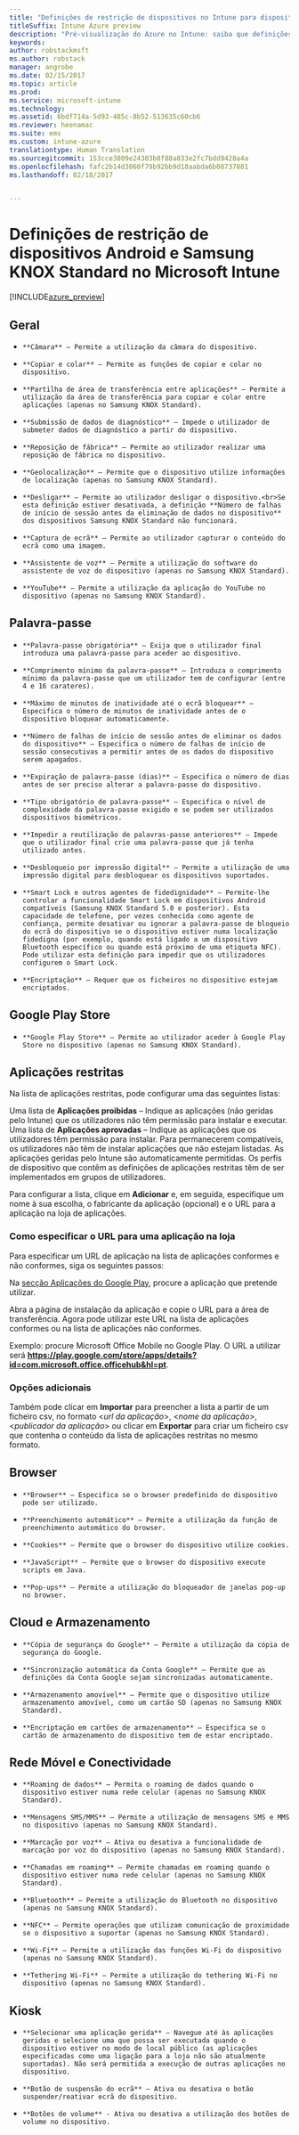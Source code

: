 ```yaml
---
title: "Definições de restrição de dispositivos no Intune para dispositivos Android"
titleSuffix: Intune Azure preview
description: "Pré-visualização do Azure no Intune: saiba que definições do Intune pode utilizar para controlar as definições dos dispositivos e a funcionalidade em dispositivos Android."
keywords: 
author: robstackmsft
ms.author: robstack
manager: angrobe
ms.date: 02/15/2017
ms.topic: article
ms.prod: 
ms.service: microsoft-intune
ms.technology: 
ms.assetid: 6bdf714a-5d93-485c-8b52-513635c60cb6
ms.reviewer: heenamac
ms.suite: ems
ms.custom: intune-azure
translationtype: Human Translation
ms.sourcegitcommit: 153cce3809e24303b8f88a833e2fc7bdd9428a4a
ms.openlocfilehash: fafc2b14d3060f79b92bb9d18aabda6b08737881
ms.lasthandoff: 02/18/2017


---
```


# <a name="android-and-samsung-knox-standard-device-restriction-settings-in-microsoft-intune"></a>Definições de restrição de dispositivos Android e Samsung KNOX Standard no Microsoft Intune

[!INCLUDE[azure_preview](../includes/azure_preview.md)]

## <a name="general"></a>Geral
-     **Câmara** – Permite a utilização da câmara do dispositivo.
-     **Copiar e colar** – Permite as funções de copiar e colar no dispositivo.
-     **Partilha de área de transferência entre aplicações** – Permite a utilização da área de transferência para copiar e colar entre aplicações (apenas no Samsung KNOX Standard).
-     **Submissão de dados de diagnóstico** – Impede o utilizador de submeter dados de diagnóstico a partir do dispositivo.    
-     **Reposição de fábrica** – Permite ao utilizador realizar uma reposição de fábrica no dispositivo.
-     **Geolocalização** – Permite que o dispositivo utilize informações de localização (apenas no Samsung KNOX Standard).
-     **Desligar** – Permite ao utilizador desligar o dispositivo.<br>Se esta definição estiver desativada, a definição **Número de falhas de início de sessão antes da eliminação de dados no dispositivo** dos dispositivos Samsung KNOX Standard não funcionará.
-     **Captura de ecrã** – Permite ao utilizador capturar o conteúdo do ecrã como uma imagem.
-     **Assistente de voz** – Permite a utilização do software do assistente de voz do dispositivo (apenas no Samsung KNOX Standard).
-     **YouTube** – Permite a utilização da aplicação do YouTube no dispositivo (apenas no Samsung KNOX Standard).

## <a name="password"></a>Palavra-passe
-     **Palavra-passe obrigatória** – Exija que o utilizador final introduza uma palavra-passe para aceder ao dispositivo.
-     **Comprimento mínimo da palavra-passe** – Introduza o comprimento mínimo da palavra-passe que um utilizador tem de configurar (entre 4 e 16 carateres).
-     **Máximo de minutos de inatividade até o ecrã bloquear** – Especifica o número de minutos de inatividade antes de o dispositivo bloquear automaticamente.
-     **Número de falhas de início de sessão antes de eliminar os dados do dispositivo** – Especifica o número de falhas de início de sessão consecutivas a permitir antes de os dados do dispositivo serem apagados.
-     **Expiração de palavra-passe (dias)** – Especifica o número de dias antes de ser preciso alterar a palavra-passe do dispositivo.
-     **Tipo obrigatório de palavra-passe** – Especifica o nível de complexidade da palavra-passe exigido e se podem ser utilizados dispositivos biométricos.
-     **Impedir a reutilização de palavras-passe anteriores** – Impede que o utilizador final crie uma palavra-passe que já tenha utilizado antes.
-     **Desbloqueio por impressão digital** – Permite a utilização de uma impressão digital para desbloquear os dispositivos suportados.
-     **Smart Lock e outros agentes de fidedignidade** – Permite-lhe controlar a funcionalidade Smart Lock em dispositivos Android compatíveis (Samsung KNOX Standard 5.0 e posterior). Esta capacidade de telefone, por vezes conhecida como agente de confiança, permite desativar ou ignorar a palavra-passe de bloqueio do ecrã do dispositivo se o dispositivo estiver numa localização fidedigna (por exemplo, quando está ligado a um dispositivo Bluetooth específico ou quando está próximo de uma etiqueta NFC). Pode utilizar esta definição para impedir que os utilizadores configurem o Smart Lock.
-     **Encriptação** – Requer que os ficheiros no dispositivo estejam encriptados.

## <a name="google-play-store"></a>Google Play Store

-     **Google Play Store** – Permite ao utilizador aceder à Google Play Store no dispositivo (apenas no Samsung KNOX Standard).

## <a name="restricted-apps"></a>Aplicações restritas

Na lista de aplicações restritas, pode configurar uma das seguintes listas:

Uma lista de **Aplicações proibidas** – Indique as aplicações (não geridas pelo Intune) que os utilizadores não têm permissão para instalar e executar.
Uma lista de **Aplicações aprovadas** – Indique as aplicações que os utilizadores têm permissão para instalar. Para permanecerem compatíveis, os utilizadores não têm de instalar aplicações que não estejam listadas. As aplicações geridas pelo Intune são automaticamente permitidas.
Os perfis de dispositivo que contêm as definições de aplicações restritas têm de ser implementados em grupos de utilizadores.

Para configurar a lista, clique em **Adicionar** e, em seguida, especifique um nome à sua escolha, o fabricante da aplicação (opcional) e o URL para a aplicação na loja de aplicações.

### <a name="how-to-specify-the-url-to-an-app-in-the-store"></a>Como especificar o URL para uma aplicação na loja

Para especificar um URL de aplicação na lista de aplicações conformes e não conformes, siga os seguintes passos:

Na [secção Aplicações do Google Play](https://play.google.com/store/apps), procure a aplicação que pretende utilizar.

Abra a página de instalação da aplicação e copie o URL para a área de transferência. Agora pode utilizar este URL na lista de aplicações conformes ou na lista de aplicações não conformes.

Exemplo: procure Microsoft Office Mobile no Google Play. O URL a utilizar será **https://play.google.com/store/apps/details?id=com.microsoft.office.officehub&hl=pt**.

### <a name="additional-options"></a>Opções adicionais

Também pode clicar em **Importar** para preencher a lista a partir de um ficheiro csv, no formato <*url da aplicação*>, <*nome da aplicação*>, <*publicador da aplicação*> ou clicar em **Exportar** para criar um ficheiro csv que contenha o conteúdo da lista de aplicações restritas no mesmo formato.        

## <a name="browser"></a>Browser
-     **Browser** – Especifica se o browser predefinido do dispositivo pode ser utilizado.
-     **Preenchimento automático** – Permite a utilização da função de preenchimento automático do browser.
-     **Cookies** – Permite que o browser do dispositivo utilize cookies.
-     **JavaScript** – Permite que o browser do dispositivo execute scripts em Java.
-     **Pop-ups** – Permite a utilização do bloqueador de janelas pop-up no browser.

## <a name="cloud-and-storage"></a>Cloud e Armazenamento
-     **Cópia de segurança do Google** – Permite a utilização da cópia de segurança do Google.
-     **Sincronização automática da Conta Google** – Permite que as definições da Conta Google sejam sincronizadas automaticamente.
-     **Armazenamento amovível** – Permite que o dispositivo utilize armazenamento amovível, como um cartão SD (apenas no Samsung KNOX Standard).
-     **Encriptação em cartões de armazenamento** – Especifica se o cartão de armazenamento do dispositivo tem de estar encriptado.

## <a name="cellular-and-connectivity"></a>Rede Móvel e Conectividade
-     **Roaming de dados** – Permita o roaming de dados quando o dispositivo estiver numa rede celular (apenas no Samsung KNOX Standard).
-     **Mensagens SMS/MMS** – Permite a utilização de mensagens SMS e MMS no dispositivo (apenas no Samsung KNOX Standard).
-     **Marcação por voz** – Ativa ou desativa a funcionalidade de marcação por voz do dispositivo (apenas no Samsung KNOX Standard).
-     **Chamadas em roaming** – Permite chamadas em roaming quando o dispositivo estiver numa rede celular (apenas no Samsung KNOX Standard).
-     **Bluetooth** – Permite a utilização do Bluetooth no dispositivo (apenas no Samsung KNOX Standard).
-     **NFC** – Permite operações que utilizam comunicação de proximidade se o dispositivo a suportar (apenas no Samsung KNOX Standard).
-     **Wi-Fi** – Permite a utilização das funções Wi-Fi do dispositivo (apenas no Samsung KNOX Standard).
-     **Tethering Wi-Fi** – Permite a utilização do tethering Wi-Fi no dispositivo (apenas no Samsung KNOX Standard).

## <a name="kiosk"></a>Kiosk
-     **Selecionar uma aplicação gerida** – Navegue até às aplicações geridas e selecione uma que possa ser executada quando o dispositivo estiver no modo de local público (as aplicações especificadas como uma ligação para a loja não são atualmente suportadas). Não será permitida a execução de outras aplicações no dispositivo.
-     **Botão de suspensão do ecrã** – Ativa ou desativa o botão suspender/reativar ecrã do dispositivo.
-     **Botões de volume** - Ativa ou desativa a utilização dos botões de volume no dispositivo.


